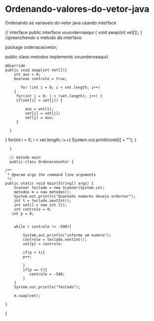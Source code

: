 # Ordenando-valores-do-vetor-java
Ordenando as variaveis do vetor java usando interface

// interface
public interface vouordernaaqui {
    void swap(int vet[]);
}
//preenchendo o metodo da interface

package ordenacaovetor;


public class metodos implements vouordernaaqui{

 

    @Override
    public void swap(int vet[]){
        int aux = 0;
        boolean controle = true;
        
           for (int i = 0; i < vet.length; i++)
        {
         for(int j = 0; j < (vet.length); j++) {
         if(vet[i] < vet[j]) {

             aux = vet[i];
             vet[i] = vet[j];
             vet[j] = aux;
         }

      }  
   }
    for(int i = 0; i < vet.length; i++) 
        System.out.println(vet[i] + "");
}

      }
      
      // metodo main
      public class Ordenacaovetor {

    /**
     * @param args the command line arguments
     */
    public static void main(String[] args) {
        Scanner teclado = new Scanner(System.in);
        metodos m = new metodos();
        System.out.println("Quantods numeros deseja ordernar");
        int t = teclado.nextInt();
        int vet[] = new int [t];
        int controle = 0;
       int p = 0;
        

        while ( controle != -598){
     
            System.out.println("informe um numero");
            controle = teclado.nextInt();
            vet[p] = controle;
            
            if(p < t){
            p++;
            
            }
            if(p == t){
               controle = -598;
            }
        }
        System.out.println("Testado");
        
        m.swap(vet);
        
    }
    
}
